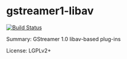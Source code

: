 #           gstreamer1-libav

[![Build Status](https://travis-ci.org/UnitedRPMs/gstreamer1-libav.svg?branch=master)](https://travis-ci.org/UnitedRPMs/gstreamer1-libav)
 
Summary:        GStreamer 1.0 libav-based plug-ins
  
License:        LGPLv2+
 
